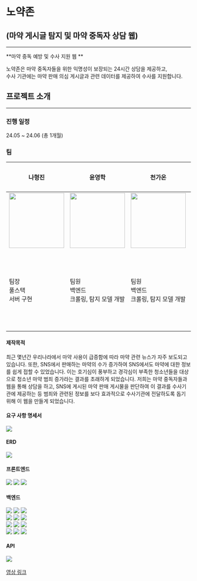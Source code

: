 # 노약존

## (마약 게시글 탐지 및 마약 중독자 상담 웹)
---

**마약 중독 예방 및 수사 지원 웹 **

노약존은 마약 중독자들을 위한 익명성이 보장되는 24시간 상담을 제공하고, <br>
수사 기관에는 마약 판매 의심 게시글과 관련 데이터를 제공하여 수사를 지원합니다.

## 프로젝트 소개

---

### 진행 일정

24.05 ~ 24.06 (총 1개월)

### 팀

| 나형진 | 윤영학 | 천가온 | 송동준 | 고건희 |
| --- | --- | --- | --- | --- |
| <img src="https://github.com/aSIX-final-project/Sonagi_App/assets/145747048/9f8bd85a-06ef-45c7-a8a0-cac97b2890a3" width="150" height="150"> | <img src="https://github.com/aSIX-final-project/Sonagi_App/assets/145747048/fe02368b-5e14-47cf-be16-c2766a5ab726" width="150" height="150"> | <img src="https://github.com/NoYakZone/NoYakZone/assets/75625504/b3f7599d-61dc-45fb-9382-e4b9ddf70c8b" width="150" height="150"> | <img src="https://github.com/NoYakZone/NoYakZone/assets/75625504/c0411d8a-46fe-4ebc-a629-8815e1b09626" width="150" height="150" >|  |
| 팀장<br>풀스택<br>서버 구현 | 팀원<br>백엔드<br>크롤링, 탐지 모델 개발 | 팀원<br>백엔드<br>크롤링, 탐지 모델 개발 | 팀원<br>프론트<br>UI디자인, 기획 | 팀원<br>백엔드<br>챗봇 구현 |

#### 제작목적

최근 몇년간 우리나라에서 마약 사용이 급증함에 따라 마약 관련 뉴스가 자주 보도되고 있습니다. 또한, SNS에서 판매하는 마약의 수가 증가하여 SNS에서도 마약에 대한 정보를 쉽게 접할 수 있었습니다. 이는 호기심이 풍부하고 경각심이 부족한 청소년들을 대상으로 청소년 마약 범죄 증가라는 결과를 초래하게 되었습니다. 저희는 마약 중독자들과 웹을 통해 상담을 하고, SNS에 게시된 마약 판매 게시물을 판단하여 이 결과를 수사기관에 제공하는 등 범죄와 관련된 정보를 보다 효과적으로 수사기관에 전달하도록 돕기 위해 이 웹을 만들게 되었습니다.



#### 요구 사항 명세서
<img src="https://github.com/NoYakZone/NoYakZone/assets/75625504/0981d958-65d3-4869-96fc-62a62d4c6be9">

#### ERD

<img src="https://github.com/aSIX-final-project/Sonagi_App/assets/145747048/3d6d0e71-bec4-4959-88fc-33f59889e3d4">

#### 프론트엔드
<img src="https://img.shields.io/badge/react-61DAFB?style=for-the-badge&logo=javascript&logoColor=white">&nbsp;<img src="https://img.shields.io/badge/css3-1572B6?style=for-the-badge&logo=CSS&logoColor=white">&nbsp;<img src="https://img.shields.io/badge/javascript-F7DF1E?style=for-the-badge&logo=javascript&logoColor=white">&nbsp;

#### 백엔드
<img src="https://img.shields.io/badge/spring boot-6DB33F?style=for-the-badge&logo=springboot&logoColor=white">&nbsp;<img src="https://img.shields.io/badge/node.js-339933?style=for-the-badge&logo=nodedotjs&logoColor=white">&nbsp;<img src="https://img.shields.io/badge/flask-2E64FE?style=for-the-badge&logo=flask&logoColor=black"><br><img src="https://img.shields.io/badge/postgresql-4169E1?style=for-the-badge&logo=postgresql&logoColor=white">&nbsp;<img src="https://img.shields.io/badge/amazonec2-FF9900?style=for-the-badge&logo=amazonec2&logoColor=white">&nbsp;<img src="https://img.shields.io/badge/amazons3-569A31?style=for-the-badge&logo=amazons3&logoColor=white"><br><img src="https://img.shields.io/badge/selenium-43B02A?style=for-the-badge&logo=selenium&logoColor=white">&nbsp;<img src="https://img.shields.io/badge/huggingface-FFD21E?style=for-the-badge&logo=huggingface&logoColor=white">&nbsp;<img src="https://img.shields.io/badge/pandas-150458?style=for-the-badge&logo=pandas&logoColor=white"><br><img src="https://img.shields.io/badge/pytorch-EE4C2C?style=for-the-badge&logo=pytorch&logoColor=white">&nbsp;<img src="https://img.shields.io/badge/opencv-5C3EE8?style=for-the-badge&logo=opencv&logoColor=white">&nbsp;<img src="https://img.shields.io/badge/jupyter-F37626?style=for-the-badge&logo=jupyter&logoColor=white"><br>

#### API
<img src="https://img.shields.io/badge/openai-412991?style=for-the-badge&logo=openai&logoColor=white">&nbsp;



<a href="https://youtu.be/8Sn6vZ6Viv0">영상 링크</a>
